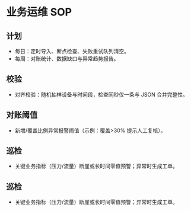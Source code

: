 # 业务运维 SOP

## 计划
- 每日：定时导入、断点检查、失败重试队列清空。
- 每周：对账统计、数据缺口与异常趋势报告。

## 校验
- 对齐校验：随机抽样设备与时间段，检查同秒仅一条与 JSON 合并完整性。

## 对账阈值
- 新增/覆盖比例异常报警阈值（示例：覆盖>30% 提示人工复核）。

## 巡检
- 关键业务指标（压力/流量）断崖或长时间零值预警；异常时生成工单。

## 巡检
- 关键业务指标（压力/流量）断崖或长时间零值预警；异常时生成工单。